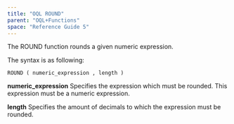 ```yaml
---
title: "OQL ROUND"
parent: "OQL+Functions"
space: "Reference Guide 5"
---
```



The ROUND function rounds a given numeric expression.

The syntax is as following:

```
ROUND ( numeric_expression , length )

```

**numeric_expression**
Specifies the expression which must be rounded. This expression must be a numeric expression.

**length**
Specifies the amount of decimals to which the expression must be rounded.
